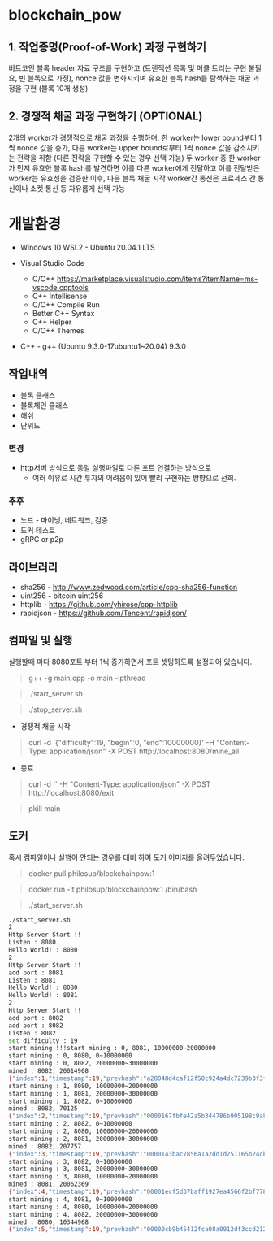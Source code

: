 # blockchain_pow

## 1. 작업증명(Proof-of-Work) 과정 구현하기

비트코인 블록 header 자료 구조를 구현하고 (트랜잭션 목록 및 머클 트리는 구현 불필요, 빈 블록으로 가정), nonce 값을 변화시키며 유효한 블록 hash를 탐색하는 채굴 과정을 구현 (블록 10개 생성)

## 2. 경쟁적 채굴 과정 구현하기 (OPTIONAL)

2개의 worker가 경쟁적으로 채굴 과정을 수행하며, 한 worker는 lower bound부터 1씩 nonce 값을 증가, 다른 worker는 upper bound로부터 1씩 nonce 값을 감소시키는 전략을 취함 (다른 전략을 구현할 수 있는 경우 선택 가능)
두 worker 중 한 worker가 먼저 유효한 블록 hash를 발견하면 이를 다른 worker에게 전달하고 이를 전달받은 worker는 유효성을 검증한 이후, 다음 블록 채굴 시작
worker간 통신은 프로세스 간 통신이나 소켓 통신 등 자유롭게 선택 가능




# 개발환경

- Windows 10 WSL2 - Ubuntu 20.04.1 LTS
- Visual Studio Code
  - C/C++ https://marketplace.visualstudio.com/items?itemName=ms-vscode.cpptools
  - C++ Intellisense
  - C/C++ Compile Run
  - Better C++ Syntax
  - C++ Helper
  - C/C++ Themes

- C++ - g++ (Ubuntu 9.3.0-17ubuntu1~20.04) 9.3.0

## 작업내역
- 블록 클래스
- 블록체인 클래스 
- 해쉬
- 난위도

### 변경
- http서버 방식으로 동일 실행파일로 다른 포트 연결하는 방식으로
  - 여러 이유로 시간 투자의 어려움이 있어 빨리 구현하는 방향으로 선회.

### 추후
- 노드 - 마이닝, 네트워크, 검증
- 도커 테스트
- gRPC or p2p

## 라이브러리
- sha256 - http://www.zedwood.com/article/cpp-sha256-function
- uint256 - bitcoin uint256
- httplib - https://github.com/yhirose/cpp-httplib
- rapidjson - https://github.com/Tencent/rapidjson/


## 컴파일 및 실행

실행할때 마다 8080포트 부터 1씩 증가하면서 포트 셋팅하도록 설정되어 있습니다.

>g++ -g main.cpp -o main -lpthread

> ./start_server.sh

> ./stop_server.sh


- 경쟁적 채굴 시작
> curl -d '{"difficulty":19, "begin":0, "end":10000000}' -H "Content-Type: application/json" -X POST http://localhost:8080/mine_all

- 종료
> curl -d '' -H "Content-Type: application/json" -X POST http://localhost:8080/exit

> pkill main



## 도커

혹시 컴파일이나 실행이 안되는 경우를 대비 하여 도커 이미지를 올려두었습니다.

> docker pull philosup/blockchainpow:1

> docker run -it philosup/blockchainpow:1 /bin/bash

> ./start_server.sh


```sh
./start_server.sh
2
Http Server Start !!
Listen : 8080
Hello World! : 8080
2
Http Server Start !!
add port : 8081
Listen : 8081
Hello World! : 8080
Hello World! : 8081
2
Http Server Start !!
add port : 8082
add port : 8082
Listen : 8082
set difficulty : 19
start mining !!!start mining : 0, 8081, 10000000~20000000
start mining : 0, 8080, 0~10000000
start mining : 0, 8082, 20000000~30000000
mined : 8082, 20014908
{"index":1,"timestamp":19,"prevhash":"a28048d4caf12f50c924a4dc7239b3f3fee68c1582acdab683f91cc7dd232f56","nonce":20014908,"hash":"0000167fbfe42a5b344786b905198c9a8b19d528b3d8fab9a0d43b0f2a6e9cb1"}
start mining : 1, 8080, 10000000~20000000
start mining : 1, 8081, 20000000~30000000
start mining : 1, 8082, 0~10000000
mined : 8082, 70125
{"index":2,"timestamp":19,"prevhash":"0000167fbfe42a5b344786b905198c9a8b19d528b3d8fab9a0d43b0f2a6e9cb1","nonce":70125,"hash":"0000143bac7856a1a2dd1d251165b24cb9a0b82f84523833c36cfaf87c44c8c0"}
start mining : 2, 8082, 0~10000000
start mining : 2, 8080, 10000000~20000000
start mining : 2, 8081, 20000000~30000000
mined : 8082, 207757
{"index":3,"timestamp":19,"prevhash":"0000143bac7856a1a2dd1d251165b24cb9a0b82f84523833c36cfaf87c44c8c0","nonce":207757,"hash":"00001ecf5d37baff1927ea4566f2bf77895db5a1c7984c4aac31236dc12cb19f"}
start mining : 3, 8082, 0~10000000
start mining : 3, 8081, 20000000~30000000
start mining : 3, 8080, 10000000~20000000
mined : 8081, 20062369
{"index":4,"timestamp":19,"prevhash":"00001ecf5d37baff1927ea4566f2bf77895db5a1c7984c4aac31236dc12cb19f","nonce":20062369,"hash":"00000cb9b45412fca08a0912df3ccd21215b945ab593dc659eeb1585a1a3b5fc"}
start mining : 4, 8081, 0~10000000
start mining : 4, 8080, 10000000~20000000
start mining : 4, 8082, 20000000~30000000
mined : 8080, 10344968
{"index":5,"timestamp":19,"prevhash":"00000cb9b45412fca08a0912df3ccd21215b945ab593dc659eeb1585a1a3b5fc","nonce":10344968,"hash":"000005151e71806b163b06ba524a1b9d6e4ceb0a7f17c97e359df503074431f0"}
```